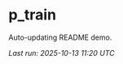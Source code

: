 # p_train

Auto-updating README demo.

<!--START_SECTION:status-->
_Last run: 2025-10-13 11:20 UTC_
<!--END_SECTION:status-->



























































































































































































































































































































































































































































































































































































































































































































































































































































































































































































































































































































































































